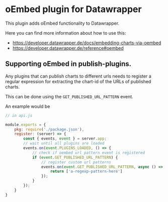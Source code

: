 # oEmbed plugin for Datawrapper

This plugin adds oEmbed functionality to Datawrapper. 

Here you can find more information about how to use this:
* https://developer.datawrapper.de/docs/embedding-charts-via-oembed 
* https://developer.datawrapper.de/reference#oembed

## Supporting oEmbed in publish-plugins.

Any plugins that can publish charts to different urls needs to register a regular expression for
extracting the chart-id of the URLs of published charts.

This can be done using the `GET_PUBLISHED_URL_PATTERN` event.

An example would be

```js
// in api.js

module.exports = {
    pkg: require('./package.json'),
    register: (server) => {
        const { events, event } = server.app;
        // wait until all plugins are loaded
        events.on(event.PLUGINS_LOADED, () => {
            // check if oembed url pattern event is registered
            if (event.GET_PUBLISHED_URL_PATTERN) {
                // register custom url patterns
                events.on(event.GET_PUBLISHED_URL_PATTERN, async () => {
                    return ['a-regexp-pattern-here']
                });
            }
        });
    }
}
```

